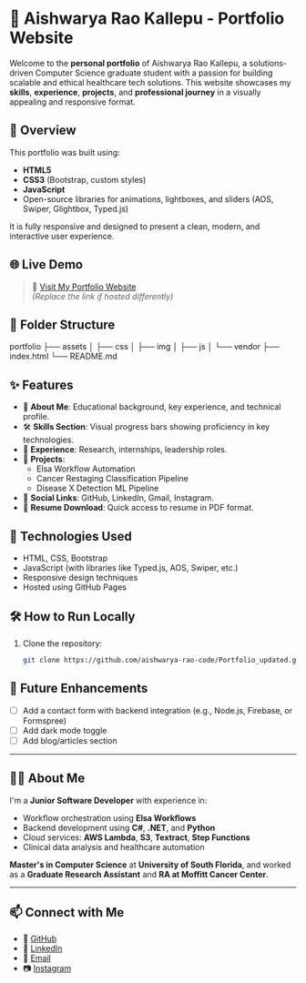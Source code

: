 # 💼 Aishwarya Rao Kallepu - Portfolio Website

Welcome to the **personal portfolio** of Aishwarya Rao Kallepu, a solutions-driven Computer Science graduate student with a passion for building scalable and ethical healthcare tech solutions. This website showcases my **skills**, **experience**, **projects**, and **professional journey** in a visually appealing and responsive format.

## 📌 Overview

This portfolio was built using:
- **HTML5**
- **CSS3** (Bootstrap, custom styles)
- **JavaScript**
- Open-source libraries for animations, lightboxes, and sliders (AOS, Swiper, Glightbox, Typed.js)

It is fully responsive and designed to present a clean, modern, and interactive user experience.

## 🌐 Live Demo

> 🚀 [Visit My Portfolio Website](https://aishwarya-rao-code.github.io/Portfolio_updated/)  
> *(Replace the link if hosted differently)*

## 📂 Folder Structure

portfolio
├── assets
│ ├── css
│ ├── img
│ ├── js
│ └── vendor
├── index.html
└── README.md

## ✨ Features

- 📖 **About Me**: Educational background, key experience, and technical profile.
- 🛠 **Skills Section**: Visual progress bars showing proficiency in key technologies.
- 📜 **Experience**: Research, internships, leadership roles.
- 🚀 **Projects**:
  - Elsa Workflow Automation
  - Cancer Restaging Classification Pipeline
  - Disease X Detection ML Pipeline
- 🔗 **Social Links**: GitHub, LinkedIn, Gmail, Instagram.
- 📄 **Resume Download**: Quick access to resume in PDF format.

## 🧰 Technologies Used

- HTML, CSS, Bootstrap
- JavaScript (with libraries like Typed.js, AOS, Swiper, etc.)
- Responsive design techniques
- Hosted using GitHub Pages

## 🛠 How to Run Locally

1. Clone the repository:
   ```bash
   git clone https://github.com/aishwarya-rao-code/Portfolio_updated.git```


## 🔄 Future Enhancements

- [ ] Add a contact form with backend integration (e.g., Node.js, Firebase, or Formspree)
- [ ] Add dark mode toggle
- [ ] Add blog/articles section

---

## 🙋‍♀️ About Me

I'm a **Junior Software Developer** with experience in:

- Workflow orchestration using **Elsa Workflows**
- Backend development using **C#**, **.NET**, and **Python**
- Cloud services: **AWS Lambda**, **S3**, **Textract**, **Step Functions**
- Clinical data analysis and healthcare automation

 **Master's in Computer Science** at **University of South Florida**, and worked as a **Graduate Research Assistant** and **RA at Moffitt Cancer Center**.

---

## 📫 Connect with Me

- 🔗 [GitHub](https://github.com/aishwarya-rao-code/)
- 💼 [LinkedIn](https://www.linkedin.com/in/aishwarya-rao-317851205/)
- 📧 [Email](mailto:aishurao2021@gmail.com)
- 📷 [Instagram](https://www.instagram.com/aishurao1)

